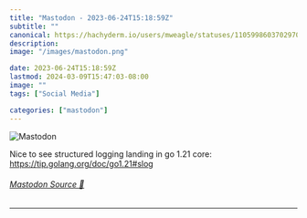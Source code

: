 ```yaml
---
title: "Mastodon - 2023-06-24T15:18:59Z"
subtitle: ""
canonical: https://hachyderm.io/users/mweagle/statuses/110599860370297031
description:
image: "/images/mastodon.png"

date: 2023-06-24T15:18:59Z
lastmod: 2024-03-09T15:47:03-08:00
image: ""
tags: ["Social Media"]

categories: ["mastodon"]
---
```

![Mastodon](/images/mastodon.png)

<p>Nice to see structured logging landing in go 1.21 core: <a href="https://tip.golang.org/doc/go1.21#slog" target="_blank" rel="nofollow noopener noreferrer" translate="no"><span class="invisible">https://</span><span class="">tip.golang.org/doc/go1.21#slog</span><span class="invisible"></span></a></p>


###### [Mastodon Source 🐘](https://hachyderm.io/@mweagle/110599860370297031)

___
